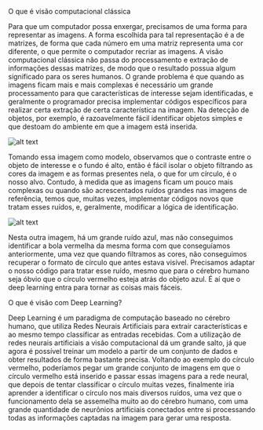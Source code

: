 O que é visão computacional clássica

Para que um computador possa enxergar, precisamos de uma forma para representar as imagens. A forma escolhida para tal representação é a de matrizes, de forma que cada número em uma matriz representa uma cor diferente, o que permite o computador recriar as imagens.
A visão computacional clássica não passa do processamento e extração de informações dessas matrizes, de modo que o resultado possua algum significado para os seres humanos.
O grande problema é que quando as imagens ficam mais e mais complexas é necessário um grande processamento para que características de interesse sejam identificadas, e geralmente o programador precisa implementar códigos específicos para realizar certa extração de certa característica na imagem.
Na detecção de objetos, por exemplo, é razoavelmente fácil identificar objetos simples e que destoam do ambiente em que a imagem está inserida.

![alt text](https://github.com/Eletronica-AVANT-UFMG/Curso_Visao_Comp_Classica/blob/sp/Visao-Computacional-Classica-x-Deep-Learning/.github/images/readmeProject/RedBallDeepLearning.png)

Tomando essa imagem como modelo, observamos que o contraste entre o objeto de interesse e o fundo é alto, então é fácil isolar o objeto filtrando as cores da imagem e as formas presentes nela, o que for um círculo, é o nosso alvo.
Contudo, à medida que as imagens ficam um pouco mais complexas ou quando são acrescentados ruídos grandes nas imagens de referência, temos que, muitas vezes, implementar códigos novos que tratam esses ruídos, e, geralmente, modificar a lógica de identificação.

![alt text](https://github.com/Eletronica-AVANT-UFMG/Curso_Visao_Comp_Classica/blob/sp/Visao-Computacional-Classica-x-Deep-Learning/.github/images/readmeProject/RedBall2DeepLearning.png)

Nesta outra imagem, há um grande ruído azul, mas não conseguimos identificar a bola vermelha da mesma forma com que conseguíamos anteriormente, uma vez que quando filtramos as cores, não conseguimos recuperar o formato de círculo que antes estava visível. Precisamos adaptar o nosso código para tratar esse ruído, mesmo que para o cérebro humano seja óbvio que o círculo vermelho esteja atrás do objeto azul. É aí que o deep learning entra para tornar as coisas mais fáceis.

O que é visão com Deep Learning?

Deep Learning é um paradigma de computação baseado no cérebro humano, que utiliza Redes Neurais Artificiais para extrair características e ao mesmo tempo classificar as entradas recebidas.
Com a utilização de redes neurais artificiais a visão computacional dá um grande salto, já que agora é possível treinar um modelo a partir de um conjunto de dados e obter resultados de forma bastante precisa.
Voltando ao exemplo do círculo vermelho, poderíamos pegar um grande conjunto de imagens em que o círculo vermelho está inserido e passar essas imagens para a rede neural, que depois de tentar classificar o círculo muitas vezes, finalmente iria aprender a identificar o círculo nos mais diversos ruídos, uma vez que o funcionamento dela se assemelha muito ao do cérebro humano, com uma grande quantidade de neurônios artificiais conectados entre si processando todas as informações captadas na imagem para gerar uma resposta.
